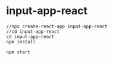 # input-app-react

```
//npx create-react-app input-app-react
//cd input-app-react
cd input-app-react
npm install
```

```
npm start
```
